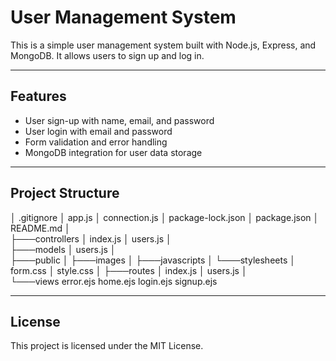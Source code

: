 # User Management System

This is a simple user management system built with Node.js, Express, and MongoDB. It allows users to sign up and log in.

---

## Features

- User sign-up with name, email, and password
- User login with email and password
- Form validation and error handling
- MongoDB integration for user data storage

---

## Project Structure

│   .gitignore
│   app.js
│   connection.js
│   package-lock.json
│   package.json
│   README.md
│   
├───controllers
│       index.js
│       users.js
│       
├───models
│       users.js
│       
├───public
│   ├───images
│   ├───javascripts
│   └───stylesheets
│           form.css
│           style.css
│
├───routes
│       index.js
│       users.js
│       
└───views
        error.ejs
        home.ejs
        login.ejs
        signup.ejs

---

## License

This project is licensed under the MIT License.